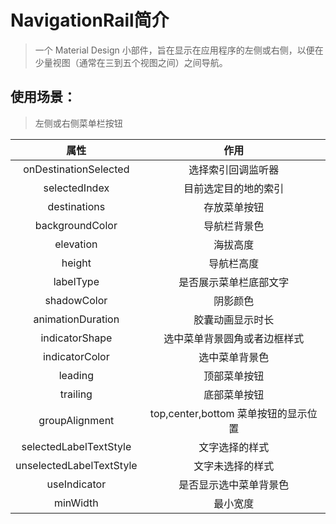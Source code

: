# NavigationRail简介

> 一个 Material Design 小部件，旨在显示在应用程序的左侧或右侧，以便在少量视图（通常在三到五个视图之间）之间导航。

## 使用场景：

> 左侧或右侧菜单栏按钮

|        属性         |             作用              |
|:-----------------:|:---------------------------:|
|    onDestinationSelected     |          选择索引回调监听器          |
|    selectedIndex     |         目前选定目的地的索引          |
|     destinations     |           存放菜单按钮            |
| backgroundColor |           导航栏背景色            |
|   elevation   |            海拔高度             |
|     height     |            导航栏高度            |
|    labelType    |         是否展示菜单栏底部文字         |
|   shadowColor    |            阴影颜色             |
|    animationDuration    |          胶囊动画显示时长           |
|indicatorShape|       选中菜单背景圆角或者边框样式        |
|indicatorColor|           选中菜单背景色           |
|leading|           顶部菜单按钮            |
|trailing|           底部菜单按钮            |
|groupAlignment| top,center,bottom 菜单按钮的显示位置 |
|selectedLabelTextStyle|           文字选择的样式           |
|unselectedLabelTextStyle|          文字未选择的样式           |
|useIndicator|         是否显示选中菜单背景色         |
|minWidth|            最小宽度             |









